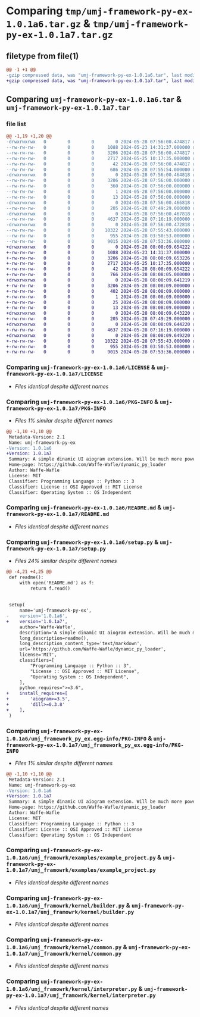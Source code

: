# Comparing `tmp/umj-framework-py-ex-1.0.1a6.tar.gz` & `tmp/umj-framework-py-ex-1.0.1a7.tar.gz`

## filetype from file(1)

```diff
@@ -1 +1 @@
-gzip compressed data, was "umj-framework-py-ex-1.0.1a6.tar", last modified: Tue May 28 07:56:00 2024, max compression
+gzip compressed data, was "umj-framework-py-ex-1.0.1a7.tar", last modified: Tue May 28 08:08:09 2024, max compression
```

## Comparing `umj-framework-py-ex-1.0.1a6.tar` & `umj-framework-py-ex-1.0.1a7.tar`

### file list

```diff
@@ -1,19 +1,20 @@
-drwxrwxrwx   0        0        0        0 2024-05-28 07:56:00.474817 umj-framework-py-ex-1.0.1a6/
--rw-rw-rw-   0        0        0     1088 2024-05-23 14:31:37.000000 umj-framework-py-ex-1.0.1a6/LICENSE
--rw-rw-rw-   0        0        0     3206 2024-05-28 07:56:00.474817 umj-framework-py-ex-1.0.1a6/PKG-INFO
--rw-rw-rw-   0        0        0     2717 2024-05-25 10:17:35.000000 umj-framework-py-ex-1.0.1a6/README.md
--rw-rw-rw-   0        0        0       42 2024-05-28 07:56:00.474817 umj-framework-py-ex-1.0.1a6/setup.cfg
--rw-rw-rw-   0        0        0      686 2024-05-28 07:55:54.000000 umj-framework-py-ex-1.0.1a6/setup.py
-drwxrwxrwx   0        0        0        0 2024-05-28 07:56:00.464818 umj-framework-py-ex-1.0.1a6/umj_framework_py_ex.egg-info/
--rw-rw-rw-   0        0        0     3206 2024-05-28 07:56:00.000000 umj-framework-py-ex-1.0.1a6/umj_framework_py_ex.egg-info/PKG-INFO
--rw-rw-rw-   0        0        0      360 2024-05-28 07:56:00.000000 umj-framework-py-ex-1.0.1a6/umj_framework_py_ex.egg-info/SOURCES.txt
--rw-rw-rw-   0        0        0        1 2024-05-28 07:56:00.000000 umj-framework-py-ex-1.0.1a6/umj_framework_py_ex.egg-info/dependency_links.txt
--rw-rw-rw-   0        0        0       13 2024-05-28 07:56:00.000000 umj-framework-py-ex-1.0.1a6/umj_framework_py_ex.egg-info/top_level.txt
-drwxrwxrwx   0        0        0        0 2024-05-28 07:56:00.466818 umj-framework-py-ex-1.0.1a6/umj_framowrk/
--rw-rw-rw-   0        0        0      205 2024-05-28 07:49:29.000000 umj-framework-py-ex-1.0.1a6/umj_framowrk/__init__.py
-drwxrwxrwx   0        0        0        0 2024-05-28 07:56:00.467818 umj-framework-py-ex-1.0.1a6/umj_framowrk/examples/
--rw-rw-rw-   0        0        0     4637 2024-05-28 07:16:19.000000 umj-framework-py-ex-1.0.1a6/umj_framowrk/examples/example_project.py
-drwxrwxrwx   0        0        0        0 2024-05-28 07:56:00.472818 umj-framework-py-ex-1.0.1a6/umj_framowrk/kernel/
--rw-rw-rw-   0        0        0    10322 2024-05-28 07:55:43.000000 umj-framework-py-ex-1.0.1a6/umj_framowrk/kernel/builder.py
--rw-rw-rw-   0        0        0      955 2024-05-28 03:50:53.000000 umj-framework-py-ex-1.0.1a6/umj_framowrk/kernel/common.py
--rw-rw-rw-   0        0        0     9015 2024-05-28 07:53:36.000000 umj-framework-py-ex-1.0.1a6/umj_framowrk/kernel/interpreter.py
+drwxrwxrwx   0        0        0        0 2024-05-28 08:08:09.654222 umj-framework-py-ex-1.0.1a7/
+-rw-rw-rw-   0        0        0     1088 2024-05-23 14:31:37.000000 umj-framework-py-ex-1.0.1a7/LICENSE
+-rw-rw-rw-   0        0        0     3206 2024-05-28 08:08:09.653226 umj-framework-py-ex-1.0.1a7/PKG-INFO
+-rw-rw-rw-   0        0        0     2717 2024-05-25 10:17:35.000000 umj-framework-py-ex-1.0.1a7/README.md
+-rw-rw-rw-   0        0        0       42 2024-05-28 08:08:09.654222 umj-framework-py-ex-1.0.1a7/setup.cfg
+-rw-rw-rw-   0        0        0      766 2024-05-28 08:08:05.000000 umj-framework-py-ex-1.0.1a7/setup.py
+drwxrwxrwx   0        0        0        0 2024-05-28 08:08:09.641219 umj-framework-py-ex-1.0.1a7/umj_framework_py_ex.egg-info/
+-rw-rw-rw-   0        0        0     3206 2024-05-28 08:08:09.000000 umj-framework-py-ex-1.0.1a7/umj_framework_py_ex.egg-info/PKG-INFO
+-rw-rw-rw-   0        0        0      402 2024-05-28 08:08:09.000000 umj-framework-py-ex-1.0.1a7/umj_framework_py_ex.egg-info/SOURCES.txt
+-rw-rw-rw-   0        0        0        1 2024-05-28 08:08:09.000000 umj-framework-py-ex-1.0.1a7/umj_framework_py_ex.egg-info/dependency_links.txt
+-rw-rw-rw-   0        0        0       25 2024-05-28 08:08:09.000000 umj-framework-py-ex-1.0.1a7/umj_framework_py_ex.egg-info/requires.txt
+-rw-rw-rw-   0        0        0       13 2024-05-28 08:08:09.000000 umj-framework-py-ex-1.0.1a7/umj_framework_py_ex.egg-info/top_level.txt
+drwxrwxrwx   0        0        0        0 2024-05-28 08:08:09.643220 umj-framework-py-ex-1.0.1a7/umj_framowrk/
+-rw-rw-rw-   0        0        0      205 2024-05-28 07:49:29.000000 umj-framework-py-ex-1.0.1a7/umj_framowrk/__init__.py
+drwxrwxrwx   0        0        0        0 2024-05-28 08:08:09.644220 umj-framework-py-ex-1.0.1a7/umj_framowrk/examples/
+-rw-rw-rw-   0        0        0     4637 2024-05-28 07:16:19.000000 umj-framework-py-ex-1.0.1a7/umj_framowrk/examples/example_project.py
+drwxrwxrwx   0        0        0        0 2024-05-28 08:08:09.649220 umj-framework-py-ex-1.0.1a7/umj_framowrk/kernel/
+-rw-rw-rw-   0        0        0    10322 2024-05-28 07:55:43.000000 umj-framework-py-ex-1.0.1a7/umj_framowrk/kernel/builder.py
+-rw-rw-rw-   0        0        0      955 2024-05-28 03:50:53.000000 umj-framework-py-ex-1.0.1a7/umj_framowrk/kernel/common.py
+-rw-rw-rw-   0        0        0     9015 2024-05-28 07:53:36.000000 umj-framework-py-ex-1.0.1a7/umj_framowrk/kernel/interpreter.py
```

### Comparing `umj-framework-py-ex-1.0.1a6/LICENSE` & `umj-framework-py-ex-1.0.1a7/LICENSE`

 * *Files identical despite different names*

### Comparing `umj-framework-py-ex-1.0.1a6/PKG-INFO` & `umj-framework-py-ex-1.0.1a7/PKG-INFO`

 * *Files 1% similar despite different names*

```diff
@@ -1,10 +1,10 @@
 Metadata-Version: 2.1
 Name: umj-framework-py-ex
-Version: 1.0.1a6
+Version: 1.0.1a7
 Summary: A simple dinamic UI aiogram extension. Will be much more powered in future.
 Home-page: https://github.com/Waffe-Wafle/dynamic_py_loader
 Author: Waffe-Wafle
 License: MIT
 Classifier: Programming Language :: Python :: 3
 Classifier: License :: OSI Approved :: MIT License
 Classifier: Operating System :: OS Independent
```

### Comparing `umj-framework-py-ex-1.0.1a6/README.md` & `umj-framework-py-ex-1.0.1a7/README.md`

 * *Files identical despite different names*

### Comparing `umj-framework-py-ex-1.0.1a6/setup.py` & `umj-framework-py-ex-1.0.1a7/setup.py`

 * *Files 24% similar despite different names*

```diff
@@ -4,21 +4,25 @@
 def readme():
     with open('README.md') as f:
         return f.read()
 
 
 setup(
     name='umj-framework-py-ex',
-    version='1.0.1a6',
+    version='1.0.1a7',
     author='Waffe-Wafle',
     description='A simple dinamic UI aiogram extension. Will be much more powered in future.',
     long_description=readme(),
     long_description_content_type='text/markdown',
     url='https://github.com/Waffe-Wafle/dynamic_py_loader',
     license='MIT',
     classifiers=[
         "Programming Language :: Python :: 3",
         "License :: OSI Approved :: MIT License",
         "Operating System :: OS Independent",
     ],
     python_requires=">=3.6",
+    install_requires=[
+        'aiogram>=3.5',
+        'dill>=0.3.8'
+    ],
 )
```

### Comparing `umj-framework-py-ex-1.0.1a6/umj_framework_py_ex.egg-info/PKG-INFO` & `umj-framework-py-ex-1.0.1a7/umj_framework_py_ex.egg-info/PKG-INFO`

 * *Files 1% similar despite different names*

```diff
@@ -1,10 +1,10 @@
 Metadata-Version: 2.1
 Name: umj-framework-py-ex
-Version: 1.0.1a6
+Version: 1.0.1a7
 Summary: A simple dinamic UI aiogram extension. Will be much more powered in future.
 Home-page: https://github.com/Waffe-Wafle/dynamic_py_loader
 Author: Waffe-Wafle
 License: MIT
 Classifier: Programming Language :: Python :: 3
 Classifier: License :: OSI Approved :: MIT License
 Classifier: Operating System :: OS Independent
```

### Comparing `umj-framework-py-ex-1.0.1a6/umj_framowrk/examples/example_project.py` & `umj-framework-py-ex-1.0.1a7/umj_framowrk/examples/example_project.py`

 * *Files identical despite different names*

### Comparing `umj-framework-py-ex-1.0.1a6/umj_framowrk/kernel/builder.py` & `umj-framework-py-ex-1.0.1a7/umj_framowrk/kernel/builder.py`

 * *Files identical despite different names*

### Comparing `umj-framework-py-ex-1.0.1a6/umj_framowrk/kernel/common.py` & `umj-framework-py-ex-1.0.1a7/umj_framowrk/kernel/common.py`

 * *Files identical despite different names*

### Comparing `umj-framework-py-ex-1.0.1a6/umj_framowrk/kernel/interpreter.py` & `umj-framework-py-ex-1.0.1a7/umj_framowrk/kernel/interpreter.py`

 * *Files identical despite different names*

